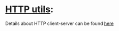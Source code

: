 # [HTTP utils](https://github.com/azam-akram/GoDevToolKit/tree/master/goUtils/httpUtils):

Details about HTTP client-server can be found [here](https://solutiontoolkit.com/2023/01/a-retryable-http-client-server-communication-in-go-language/)

